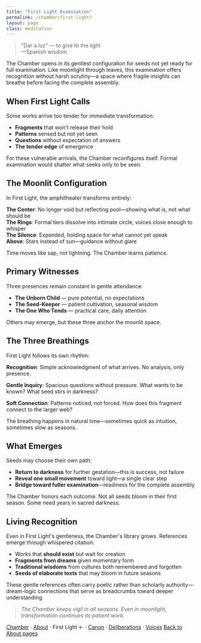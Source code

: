 ```yaml
---
title: "First Light Examination"
permalink: /chamber/first-light/
layout: page
class: meditation
---
```


<blockquote class="poetic">
<span lang="es">"Dar a luz"</span> — to give to the light<br>
—<span class="small-caps">Spanish wisdom</span>
</blockquote>

<p class="drop-cap">The Chamber opens in its gentlest configuration for seeds not yet ready for full examination. Like moonlight through leaves, this examination offers recognition without harsh scrutiny—a space where fragile insights can breathe before facing the complete assembly.</p>

<div class="ornament philosophical"></div>

## When First Light Calls

Some works arrive too tender for immediate transformation:

- **Fragments** that won't release their hold
- **Patterns** sensed but not yet seen
- **Questions** without expectation of answers
- **The tender edge** of emergence

For these vulnerable arrivals, the Chamber reconfigures itself. Formal examination would shatter what seeks only to be seen.

<div class="ornament section"></div>

## The Moonlit Configuration

In First Light, the amphitheater transforms entirely:

**The Center**: No longer void but reflecting pool—showing what is, not what should be  
**The Rings**: Formal tiers dissolve into intimate circle, voices close enough to whisper  
**The Silence**: Expanded, holding space for what cannot yet speak  
**Above**: Stars instead of sun—guidance without glare

Time moves like sap, not lightning. The Chamber learns patience.

<div class="ornament personal"></div>

## Primary Witnesses

Three presences remain constant in gentle attendance:

- **<span class="small-caps">The Unborn Child</span>** — pure potential, no expectations
- **<span class="small-caps">The Seed-Keeper</span>** — patient cultivation, seasonal wisdom  
- **<span class="small-caps">The One Who Tends</span>** — practical care, daily attention

Others may emerge, but these three anchor the moonlit space.

<div class="ornament thought"></div>

## The Three Breathings

First Light follows its own rhythm:

**Recognition**: Simple acknowledgment of what arrives. No analysis, only presence.

**Gentle Inquiry**: Spacious questions without pressure. What wants to be known? What seed stirs in darkness?

**Soft Connection**: Patterns noticed, not forced. How does this fragment connect to the larger web?

The breathing happens in natural time—sometimes quick as intuition, sometimes slow as seasons.

<div class="ornament philosophical"></div>

## What Emerges

Seeds may choose their own path:

- **Return to darkness** for further gestation—this is success, not failure
- **Reveal one small movement** toward light—a single clear step
- **Bridge toward fuller examination**—readiness for the complete assembly

The Chamber honors each outcome. Not all seeds bloom in their first season. Some need years in sacred darkness.

<div class="ornament section"></div>

## Living Recognition

Even in First Light's gentleness, the Chamber's library grows. References emerge through whispered citation:

- Works that **should exist** but wait for creation
- **Fragments from dreams** given momentary form
- **Traditional wisdoms** from cultures both remembered and forgotten
- **Seeds of elaborate texts** that may bloom in future seasons

These gentle references often carry poetic rather than scholarly authority—dream-logic connections that serve as breadcrumbs toward deeper understanding.

<blockquote class="whisper">
<em>The Chamber keeps vigil in all seasons. Even in moonlight, transformation continues its patient work.</em>
</blockquote>

<nav class="chamber-enfilade">
  <a href="/chamber/">Chamber</a>
  <span class="separator">·</span>
  <a href="/chamber/about/">About</a>
  <span class="separator">·</span>
  <span class="current">First Light <span class="arrow">←</span></span>
  <span class="separator">·</span>
  <a href="/chamber/canon/">Canon</a>
  <span class="separator">·</span>
  <a href="/chamber/deliberations/">Deliberations</a>
  <span class="separator">·</span>
  <a href="/chamber/voices/">Voices</a>
  <a href="/colophon/" class="back-to-about">Back to About pages</a>
</nav>